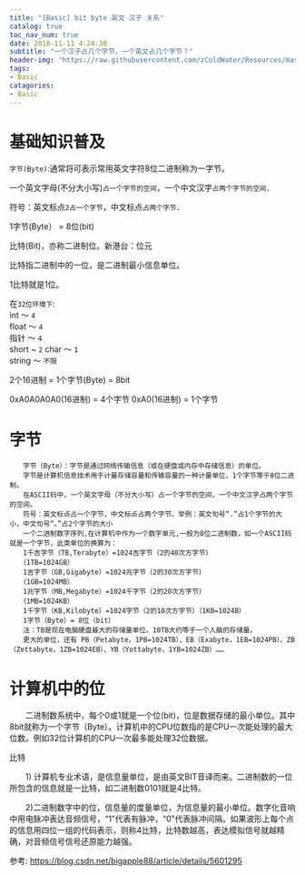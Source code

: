```yaml
---
title: "[Basic] bit byte 英文 汉子 关系"
catalog: true
toc_nav_num: true
date: 2018-11-11 4:24:30
subtitle: "一个汉子占几个字节，一个英文占几个字节？"
header-img: "https://raw.githubusercontent.com/zColdWater/Resources/master/Images/woman-min.jpg"
tags:
- Basic
catagories:
- Basic
---
```


基础知识普及
=======

`字节(Byte)`:通常将可表示常用英文字符8位二进制称为一字节。 

一个英文字母(不分大小写)`占一个字节的空间`，一个中文汉字`占两个字节的空间`． 

符号：英文标点`2占一个字节`，中文标点`占两个字节`． 

1字节(Byte） = 8位(bit) 

比特(Bit)，亦称二进制位。新港台：位元 

比特指二进制中的一位，是二进制最小信息单位。 

1比特就是1位。

在`32位环境下`:  
int ～ `4`  
float ～ `4`  
指针 ～ `4`   
short ~ `2` 
char ～ `1`  
string ～ `不限`  

2个16进制 = 1个字节(Byte) = 8bit

0xA0A0A0A0(16进制) = 4个字节
0xA0(16进制) = 1个字节

字节
=======



    　　字节（Byte）：字节是通过网络传输信息（或在硬盘或内存中存储信息）的单位。
    　　字节是计算机信息技术用于计量存储容量和传输容量的一种计量单位，1个字节等于8位二进制。
    　　在ASCII码中，一个英文字母（不分大小写）占一个字节的空间，一个中文汉字占两个字节的空间。
    　　符号：英文标点占一个字节，中文标点占两个字节。举例：英文句号“.”占1个字节的大小，中文句号“。”占2个字节的大小
    　　一个二进制数字序列,在计算机中作为一个数字单元,一般为8位二进制数，如一个ASCII码就是一个字节，此类单位的换算为：
    　　1千吉字节（TB,Terabyte）=1024吉字节（2的40次方字节）
    　　（1TB=1024GB）
    　　1吉字节（GB,Gigabyte）=1024兆字节（2的30次方字节）
    　　（1GB=1024MB）
    　　1兆字节（MB,Megabyte）=1024千字节（2的20次方字节）
    　　（1MB=1024KB）
    　　1千字节（KB,Kilobyte）=1024字节（2的10次方字节）（1KB=1024B）
    　　1字节（Byte）= 8位（bit）
    　　注：TB是现在电脑硬盘最大的存储量单位。10TB大约等于一个人脑的存储量。
    　　更大的单位，还有 PB（Petabyte，1PB=1024TB）、EB（Exabyte，1EB=1024PB）、ZB（Zettabyte，1ZB=1024EB）、YB（Yottabyte，1YB=1024ZB）……

计算机中的位
=======

　　二进制数系统中，每个0或1就是一个位(bit)，位是数据存储的最小单位。其中8bit就称为一个字节（Byte）。计算机中的CPU位数指的是CPU一次能处理的最大位数。例如32位计算机的CPU一次最多能处理32位数据。

比特

　　1) 计算机专业术语，是信息量单位，是由英文BIT音译而来。二进制数的一位所包含的信息就是一比特，如二进制数0101就是4比特。

　　2)二进制数字中的位，信息量的度量单位，为信息量的最小单位。数字化音响中用电脉冲表达音频信号，“1”代表有脉冲，“0”代表脉冲间隔。如果波形上每个点的信息用四位一组的代码表示，则称4比特，比特数越高，表达模拟信号就越精确，对音频信号信号还原能力越强。



参考: 
https://blog.csdn.net/bigapple88/article/details/5601295